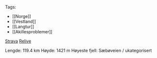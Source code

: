 Tags:
- [[Norge]]
- [[Vestland]]
- [[Langtur]]
- [[Akillesproblemer]]

[Strava](https://www.strava.com/activities/7627370032)
[Relive](https://www.relive.cc/view/vRO7gxnzxyO)

Lengde: 119.4 km
Høyde: 1421 m
Høyeste fjell: Sæbøveien / ukategorisert